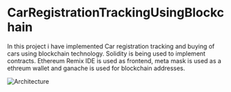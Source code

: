 # CarRegistrationTrackingUsingBlockchain
In this project i have implemented Car registration tracking and buying of cars using blockchain technology. Solidity is being used to implement contracts. Ethereum Remix IDE is used as frontend, meta mask is used as a ethreum wallet and ganache is used for blockchain addresses. 


![Architecture](https://user-images.githubusercontent.com/50474121/116950615-fa5ad880-ac9e-11eb-9237-de89c108c310.jpeg)
